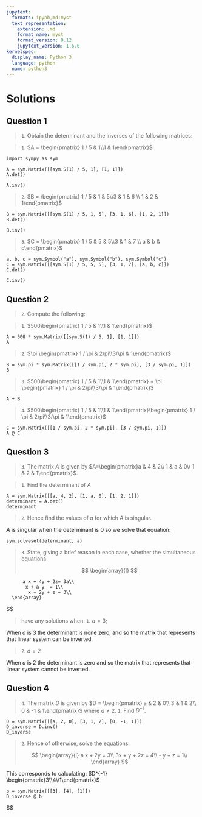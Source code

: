 ```yaml
---
jupytext:
  formats: ipynb,md:myst
  text_representation:
    extension: .md
    format_name: myst
    format_version: 0.12
    jupytext_version: 1.6.0
kernelspec:
  display_name: Python 3
  language: python
  name: python3
---
```


# Solutions

## Question 1

> `1`. Obtain the determinant and the inverses of the following matrices:

> `1`. $A = \begin{pmatrix} 1 / 5 & 1\\1 & 1\end{pmatrix}$

```{code-cell} ipython3
import sympy as sym

A = sym.Matrix([[sym.S(1) / 5, 1], [1, 1]])
A.det()
```

```{code-cell} ipython3
A.inv()
```

> `2`. $B = \begin{pmatrix} 1 / 5 & 1 & 5\\3 & 1 & 6 \\ 1 & 2 & 1\end{pmatrix}$

```{code-cell} ipython3
B = sym.Matrix([[sym.S(1) / 5, 1, 5], [3, 1, 6], [1, 2, 1]])
B.det()
```

```{code-cell} ipython3
B.inv()
```

> `3`. $C = \begin{pmatrix} 1 / 5 & 5 & 5\\3 & 1 & 7 \\ a & b & c\end{pmatrix}$

```{code-cell} ipython3
a, b, c = sym.Symbol("a"), sym.Symbol("b"), sym.Symbol("c")
C = sym.Matrix([[sym.S(1) / 5, 5, 5], [3, 1, 7], [a, b, c]])
C.det()
```

```{code-cell} ipython3
C.inv()
```

## Question 2

> `2`. Compute the following:

> `1`. $500\begin{pmatrix} 1 / 5 & 1\\1 & 1\end{pmatrix}$

```{code-cell} ipython3
A = 500 * sym.Matrix([[sym.S(1) / 5, 1], [1, 1]])
A
```

> `2`. $\pi \begin{pmatrix} 1 / \pi & 2\pi\\3/\pi & 1\end{pmatrix}$

```{code-cell} ipython3
B = sym.pi * sym.Matrix([[1 / sym.pi, 2 * sym.pi], [3 / sym.pi, 1]])
B
```

> `3`. $500\begin{pmatrix} 1 / 5 & 1\\1 & 1\end{pmatrix} + \pi \begin{pmatrix} 1 / \pi & 2\pi\\3/\pi & 1\end{pmatrix}$

```{code-cell} ipython3
A + B
```

> `4`. $500\begin{pmatrix} 1 / 5 & 1\\1 & 1\end{pmatrix}\begin{pmatrix} 1 / \pi & 2\pi\\3/\pi & 1\end{pmatrix}$

```{code-cell} ipython3
C = sym.Matrix([[1 / sym.pi, 2 * sym.pi], [3 / sym.pi, 1]])
A @ C
```

## Question 3

> `3`. The matrix $A$ is given by $A=\begin{pmatrix}a & 4 & 2\\ 1 & a & 0\\ 1 & 2 & 1\end{pmatrix}$.

> `1`. Find the determinant of $A$

```{code-cell} ipython3
A = sym.Matrix([[a, 4, 2], [1, a, 0], [1, 2, 1]])
determinant = A.det()
determinant
```

> `2`. Hence find the values of $a$ for which $A$ is singular.

$A$ is singular when the determinant is $0$ so we solve that equation:

```{code-cell} ipython3
sym.solveset(determinant, a)
```

> `3`. State, giving a brief reason in each case, whether the simultaneous equations
>
> $$
> \begin{array}{l}
> $$

          a x + 4y + 2z= 3a\\
           x + a y  = 1\\
            x + 2y + z = 3\\
      \end{array}

$$
> have any solutions when:
> `1`. $a = 3$;

When $a$ is 3 the determinant is none zero, and so the matrix that represents
that linear system can be inverted.

> `2`. $a = 2$

When $a$ is 2 the determinant is zero and so the matrix that represents
that linear system cannot be inverted.

## Question 4

> `4`. The matrix $D$ is given by $D = \begin{pmatrix} a & 2 & 0\\ 3 & 1 & 2\\ 0 & -1 & 1\end{pmatrix}$ where $a\ne 2$.
> `1`. Find $D^{-1}$.

```{code-cell} ipython3
D = sym.Matrix([[a, 2, 0], [3, 1, 2], [0, -1, 1]])
D_inverse = D.inv()
D_inverse
```

> `2`. Hence of otherwise, solve the equations:
>
> $$
    \begin{array}{l}
        a x + 2y = 3\\
        3x + y + 2z = 4\\
        - y + z = 1\\
    \end{array}
    $$

This corresponds to calculating: $D^{-1} \begin{pmatrix}3\\4\\1\end{pmatrix}$

```{code-cell} ipython3
b = sym.Matrix([[3], [4], [1]])
D_inverse @ b
```
$$
